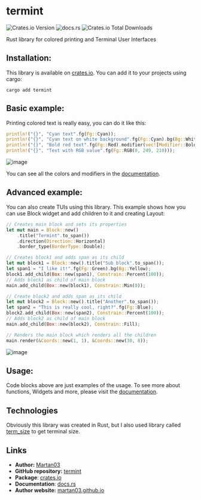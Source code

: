 # termint

![Crates.io Version](https://img.shields.io/crates/v/termint?logo=rust)
![docs.rs](https://img.shields.io/docsrs/termint?logo=rust)
![Crates.io Total Downloads](https://img.shields.io/crates/d/termint)

Rust library for colored printing and Terminal User Interfaces

## Installation:

This library is available on [crates.io](https://crates.io/crates/termint).
You can add it to your projects using cargo:
```terminal
cargo add termint
```

## Basic example:

Printing colored text is really easy, you can do it like this:

```rust
println!("{}", "Cyan text".fg(Fg::Cyan));
println!("{}", "Cyan text on white background".fg(Fg::Cyan).bg(Bg::White));
println!("{}", "Bold red text".fg(Fg::Red).modifier(vec![Modifier::Bold]));
println!("{}", "Text with RGB value".fg(Fg::RGB(0, 249, 210)));
```
![image](https://github.com/Martan03/termint/assets/46300167/c906a565-69b5-4664-9db0-ad89ff457cbb)

You can see all the colors and modifiers in the
[documentation](https://docs.rs/termint/latest/termint/).

## Advanced example:

You can also create TUIs using this library. This example shows how you can
use Block widget and add children to it and creating Layout:

```rust
// Creates main block and sets its properties
let mut main = Block::new()
    .title("Termint".to_span())
    .direction(Direction::Horizontal)
    .border_type(BorderType::Double);

// Creates block1 and adds span as its child
let mut block1 = Block::new().title("Sub block".to_span());
let span1 = "I like it!".fg(Fg::Green).bg(Bg::Yellow);
block1.add_child(Box::new(span1), Constrain::Percent(100));
// Adds block1 as child of main block
main.add_child(Box::new(block1), Constrain::Min(0));

// Create block2 and adds span as its child
let mut block2 = Block::new().title("Another".to_span());
let span2 = "This is really cool, right?".fg(Fg::Blue);
block2.add_child(Box::new(span2), Constrain::Percent(100));
// Adds block2 as child of main block
main.add_child(Box::new(block2), Constrain::Fill);

// Renders the main block which renders all the children
main.render(&Coords::new(1, 1), &Coords::new(30, 8));
```
![image](https://github.com/Martan03/termint/assets/46300167/cdd0850b-1952-4c4b-8dec-b49c30d59f6d)

## Usage:

Code blocks above are just examples of the usage. To see more about functions,
Widgets and more, please visit the
[documentation](https://docs.rs/termint/latest/termint/).

## Technologies

Obviously this library was created in Rust, but I also used library called
[term_size](https://docs.rs/term_size/latest/term_size/) to get terminal size.

## Links

- **Author:** [Martan03](https://github.com/Martan03)
- **GitHub repository:** [termint](https://github.com/Martan03/termint)
- **Package**: [crates.io](https://crates.io/crates/termint)
- **Documentation**: [docs.rs](https://docs.rs/termint/latest/termint/)
- **Author website:** [martan03.github.io](https://martan03.github.io)
